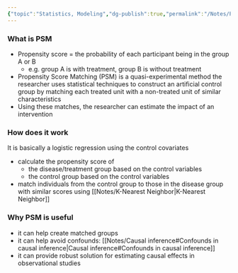 ```yaml
---
{"topic":"Statistics, Modeling","dg-publish":true,"permalink":"/Notes/Propensity Score Matching/","dgPassFrontmatter":true,"noteIcon":""}
---
```


### What is PSM
- Propensity score = the probability of each participant being in the group A or B
	- e.g. group A is with treatment, group B is without treatment
- Propensity Score Matching (PSM) is a quasi-experimental method the researcher uses statistical techniques to construct an artificial control group by matching each treated unit with a non-treated unit of similar characteristics
- Using these matches, the researcher can estimate the impact of an intervention

### How does it work
It is basically a logistic regression using the control covariates
- calculate the propensity score of 
	- the disease/treatment group based on the control variables
	- the control group based on the control variables
- match individuals from the control group to those in the disease group with similar scores using [[Notes/K-Nearest Neighbor\|K-Nearest Neighbor]]

### Why PSM is useful
- it can help create matched groups
- it can help avoid confounds: [[Notes/Causal inference#Confounds in causal inference\|Causal inference#Confounds in causal inference]]
- it can provide robust solution for estimating causal effects in observational studies
